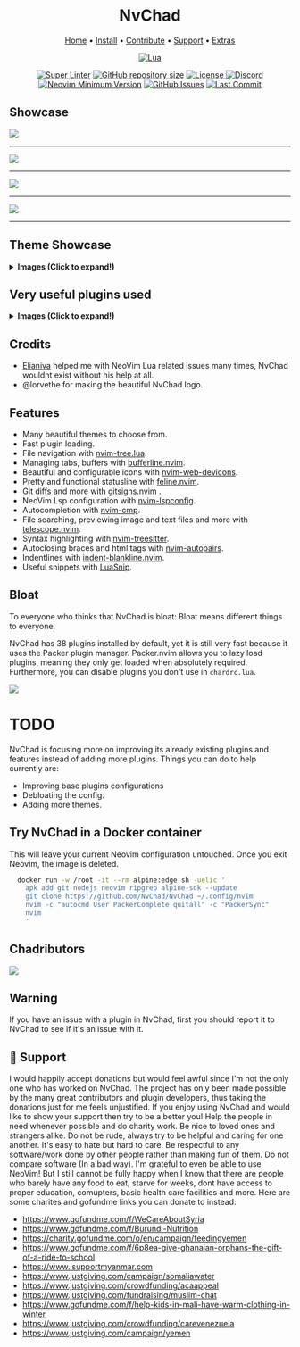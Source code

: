 <h1 align="center">NvChad</h1>

<div align="center">
	<a href="https://nvchad.github.io/">Home</a>
  <span> • </span>
    	<a href="https://nvchad.github.io/getting-started/setup">Install</a>
  <span> • </span>
       	<a href="https://nvchad.github.io/contribute">Contribute</a>
  <span> • </span>
	<a href="https://github.com/NvChad/NvChad#gift_heart-support">Support</a>
  <span> • </span>
        <a href="https://nvchad.github.io/Extras">Extras</a>
  <p></p>
</div>

<div align="center">

[![Lua](https://img.shields.io/badge/Made%20with%20Lua-blueviolet.svg?style=for-the-badge&logo=lua)](https://lua.org)

</div>

<div align="center">

[![Super Linter](https://img.shields.io/github/workflow/status/NvChad/NvChad/Super-Linter/main?style=flat-square&logo=github&label=Build&color=green)]()
<a href="https://github.com/NvChad/NvChad"
        ><img
            src="https://img.shields.io/github/repo-size/NvChad/NvChad?style=flat-square&label=Repo"
            alt="GitHub repository size"
    /></a>
<a href="https://github.com/NvChad/NvChad/blob/main/LICENSE"
        ><img
            src="https://img.shields.io/github/license/NvChad/NvChad?style=flat-square&logo=GNU&label=License"
            alt="License"
    />
[![Discord](https://img.shields.io/discord/869557815780470834?color=738adb&label=Discord&logo=discord&logoColor=white&style=flat-square)](https://discord.gg/gADmkJb9Fb)
[![Neovim Minimum Version](https://img.shields.io/badge/Neovim-0.6+-blueviolet.svg?style=flat-square&logo=Neovim&logoColor=white)](https://github.com/neovim/neovim)
[![GitHub Issues](https://img.shields.io/github/issues/NvChad/NvChad.svg?style=flat-square&label=Issues&color=fc0330)](https://github.com/NvChad/NvChad/issues)
[![Last Commit](https://img.shields.io/github/last-commit/NvChad/NvChad.svg?style=flat-square&label=Last%20Commit&color=58eb34)](https://github.com/NvChad/NvChad/pulse)

  </div>

## Showcase

<img src="https://raw.githubusercontent.com/siduck/dotfiles/all/rice%20flex/dashboard-nvim.png"><hr>
<img src="https://cdn.discordapp.com/attachments/610012460828852229/853933487295299584/unknown.png"><hr>
<img src="https://raw.githubusercontent.com/siduck/dotfiles/all/rice%20flex/initialNvim1.png"><hr>
<img src="https://raw.githubusercontent.com/siduck/dotfiles/all/rice%20flex/initialNvim.png"><hr>

## Theme Showcase

<details><summary> <b>Images (Click to expand!)</b></summary>

![onedark](https://user-images.githubusercontent.com/59060246/130129880-59ab1ad5-9aa6-4f50-9ddd-d8dde0c16257.png)
![nord](https://user-images.githubusercontent.com/59060246/130129890-c01117df-ac3d-40dd-b95d-2681c2461bb4.png)
![gruvchad](https://user-images.githubusercontent.com/59060246/130129897-a68b1585-f42d-4325-8482-102dd2fe1e9e.png)
![everforest](https://user-images.githubusercontent.com/59060246/130129901-5e582f3e-b776-4d0c-9790-be5ae738b5a8.png)

</details>

## Very useful plugins used

<details><summary> <b>Images (Click to expand!)</b></summary>

<h3> Nvim-tree.lua </h3>

Fast file tree:

<kbd><img src="https://raw.githubusercontent.com/siduck/dotfiles/all/rice%20flex/nvimtree.png"></kbd><hr>

<h3> Telescope-nvim </h3>

A fuzzy file finder, picker, sorter, previewer and much more:

<kbd><img src="https://raw.githubusercontent.com/siduck/dotfiles/all/rice%20flex/tel.png"></kbd>
<kbd><img src="https://raw.githubusercontent.com/siduck/dotfiles/all/rice%20flex/telmedia.png"></kbd><hr>

<h3> Indent-blankline.nvim </h3>

Adds indentline:

<kbd><img src="https://raw.githubusercontent.com/siduck/dotfiles/all/rice%20flex/blanklineNvim.png"></kbd><hr>

<h3> Feline.nvim  </h3>

Highly configurable statusline plugin:

<kbd><img src="https://raw.githubusercontent.com/siduck/dotfiles/all/rice%20flex/statusline.png"></kbd><hr>

<h3> Nvim-bufferline.lua </h3>

Better tab implementation:

<kbd><img src="https://raw.githubusercontent.com/siduck/dotfiles/all/rice%20flex/bufferline.png"></kbd><hr>

<h3> Nvim-web-devicons </h3>

Lua fork of Vim Devicons which offers more file icon customisability:

<kbd><img src="https://raw.githubusercontent.com/siduck/dotfiles/all/rice%20flex/image.png"></kbd><hr>

<h3> Nvim-treesitter </h3

Better syntax highlighting for programming languages (NvChad by default comes with Lua/bash treesitter parsers).

Without/with Treesitter:

<kbd><img src="https://raw.githubusercontent.com/siduck/dotfiles/all/rice%20flex/woTree.png"></kbd><hr>

</details>

## Credits

- [Elianiva](https://github.com/elianiva) helped me with NeoVim Lua related issues many times, NvChad wouldnt exist without his help at all.
- @lorvethe for making the beautiful NvChad logo.

## Features

- Many beautiful themes to choose from.
- Fast plugin loading.
- File navigation with [nvim-tree.lua](https://github.com/kyazdani42/nvim-tree.lua).
- Managing tabs, buffers with [bufferline.nvim](https://github.com/akinsho/bufferline.nvim).
- Beautiful and configurable icons with [nvim-web-devicons](https://github.com/kyazdani42/nvim-web-devicons).
- Pretty and functional statusline with [feline.nvim](https://github.com/Famiu/feline.nvim).
- Git diffs and more with [gitsigns.nvim](https://github.com/lewis6991/gitsigns.nvim) .
- NeoVim Lsp configuration with [nvim-lspconfig](https://github.com/neovim/nvim-lspconfig).
- Autocompletion with [nvim-cmp](https://github.com/hrsh7th/nvim-cmp).
- File searching, previewing image and text files and more with [telescope.nvim](https://github.com/nvim-telescope/telescope.nvim).
- Syntax highlighting with [nvim-treesitter](https://github.com/nvim-treesitter/nvim-treesitter).
- Autoclosing braces and html tags with [nvim-autopairs](https://github.com/windwp/nvim-autopairs).
- Indentlines with [indent-blankline.nvim](https://github.com/lukas-reineke/indent-blankline.nvim).
- Useful snippets with [LuaSnip](https://github.com/L3MON4D3/LuaSnip).

## Bloat

To everyone who thinks that NvChad is bloat: Bloat means different things to everyone.

NvChad has 38 plugins installed by default, yet it is still very fast because it uses the Packer plugin manager. Packer.nvim allows you to lazy load plugins, meaning they only get loaded when absolutely required. Furthermore, you can disable plugins you don't use in `chardrc.lua`.

<img src = "https://chadpaste.com/f/kdmxdabxbk.png">

# TODO

NvChad is focusing more on improving its already existing plugins and features instead of adding more plugins. Things you can do to help currently are:

- Improving base plugins configurations
- Debloating the config.
- Adding more themes.

## Try NvChad in a Docker container

This will leave your current Neovim configuration untouched. Once you exit Neovim, the image is deleted.

```zsh
  docker run -w /root -it --rm alpine:edge sh -uelic '
    apk add git nodejs neovim ripgrep alpine-sdk --update
    git clone https://github.com/NvChad/NvChad ~/.config/nvim
    nvim -c "autocmd User PackerComplete quitall" -c "PackerSync"
    nvim
    '
```

## Chadributors

<a href="https://github.com/NvChad/NvChad/graphs/contributors">
  <img src="https://contrib.rocks/image?repo=NvChad/NvChad"/>
</a>

## Warning

If you have an issue with a plugin in NvChad, first you should report it to NvChad to see if it's an issue with it.

## :gift_heart: Support

I would happily accept donations but would feel awful since I'm not the only one who has worked on NvChad. The project has only been made possible by the many great contributors and plugin developers, thus taking the donations just for me feels unjustified. If you enjoy using NvChad and would like to show your support then try to be a better you! Help the people in need whenever possible and do charity work. Be nice to loved ones and strangers alike. Do not be rude, always try to be helpful and caring for one another. It's easy to hate but hard to care. Be respectful to any software/work done by other people rather than making fun of them. Do not compare software (In a bad way). I'm grateful to even be able to use NeoVim! But I still cannot be fully happy when I know that there are people who barely have any food to eat, starve for weeks, dont have access to proper education, comupters, basic health care facilities and more. Here are some charites and gofundme links you can donate to instead:

- https://www.gofundme.com/f/WeCareAboutSyria
- https://www.gofundme.com/f/Burundi-Nutrition
- https://charity.gofundme.com/o/en/campaign/feedingyemen
- https://www.gofundme.com/f/6p8ea-give-ghanaian-orphans-the-gift-of-a-ride-to-school
- https://www.isupportmyanmar.com
- https://www.justgiving.com/campaign/somaliawater
- https://www.justgiving.com/crowdfunding/acaappeal
- https://www.justgiving.com/fundraising/muslim-chat
- https://www.gofundme.com/f/help-kids-in-mali-have-warm-clothing-in-winter
- https://www.justgiving.com/crowdfunding/carevenezuela
- https://www.justgiving.com/campaign/yemen
